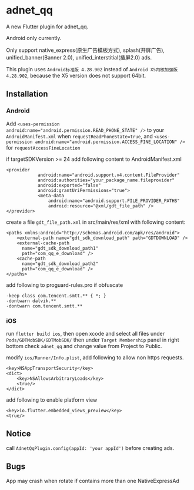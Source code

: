 # adnet_qq

A new Flutter plugin for adnet_qq.

Android only currently.

Only support native_express(原生广告模板方式), splash(开屏广告), unified_banner(Banner 2.0), unified_interstitial(插屏2.0) ads.

This plugin uses `Android标准版 4.28.902` instead of `Android X5内核加强版 4.28.902`, because the X5 version does not support 64bit.

## Installation

### Android
Add `<uses-permission android:name="android.permission.READ_PHONE_STATE" />` to your `AndroidManifest.xml` when `requestReadPhoneState=true`, and `<uses-permission android:name="android.permission.ACCESS_FINE_LOCATION" />` for `requestAccessFineLocation`

if targetSDKVersion >= 24
add following content to AndroidManifest.xml
```
<provider
            android:name="android.support.v4.content.FileProvider"
            android:authorities="your_package_name.fileprovider"
            android:exported="false"
            android:grantUriPermissions="true">
            <meta-data
                android:name="android.support.FILE_PROVIDER_PATHS"
                android:resource="@xml/gdt_file_path" />
</provider>
```
create a file `gdt_file_path.xml` in src/main/res/xml with following content:
```
<paths xmlns:android="http://schemas.android.com/apk/res/android">
    <external-path name="gdt_sdk_download_path" path="GDTDOWNLOAD" />
    <external-cache-path
      name="gdt_sdk_download_path1"
      path="com_qq_e_download" />
    <cache-path
      name="gdt_sdk_download_path2"
      path="com_qq_e_download" />
</paths>
```

add following to proguard-rules.pro if obfuscate
```
-keep class com.tencent.smtt.** { *; }
-dontwarn dalvik.**
-dontwarn com.tencent.smtt.**
```

### iOS
run `flutter build ios`, then open xcode and select all files under `Pods/GDTMobSDK/GDTMobSDK/` then under `Target Membership` panel in right bottom check `adnet_qq` and change value from Project to Public.

modify `ios/Runner/Info.plist`, add following to allow non https requests.
```
<key>NSAppTransportSecurity</key>
<dict>
    <key>NSAllowsArbitraryLoads</key>
    <true/>
</dict>
```
add following to enable platform view
```
<key>io.flutter.embedded_views_preview</key>
<true/>
```

## Notice
call `AdnetQqPlugin.config(appId: 'your appId')` before creating ads.

## Bugs
App may crash when rotate if contains more than one NativeExpressAd
